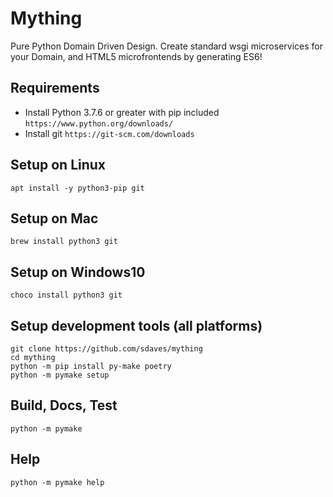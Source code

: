 # Mything

Pure Python Domain Driven Design. Create standard wsgi microservices for your Domain, and HTML5 microfrontends by generating ES6!

## Requirements

- Install Python 3.7.6 or greater with pip included `https://www.python.org/downloads/`
- Install git `https://git-scm.com/downloads`

## Setup on Linux

    apt install -y python3-pip git
    
## Setup on Mac

    brew install python3 git
    
## Setup on Windows10

    choco install python3 git

## Setup development tools (all platforms)

    git clone https://github.com/sdaves/mything
    cd mything
    python -m pip install py-make poetry
    python -m pymake setup

## Build, Docs, Test

    python -m pymake

## Help

    python -m pymake help
